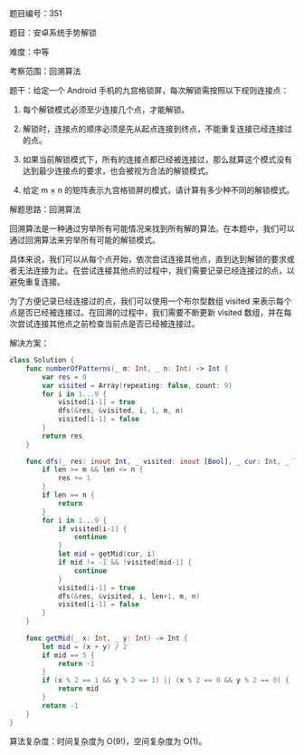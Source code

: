 题目编号：351

题目：安卓系统手势解锁

难度：中等

考察范围：回溯算法

题干：给定一个 Android  手机的九宫格锁屏，每次解锁需按照以下规则连接点：

1. 每个解锁模式必须至少连接几个点，才能解锁。

2. 解锁时，连接点的顺序必须是先从起点连接到终点，不能重复连接已经连接过的点。

3. 如果当前解锁模式下，所有的连接点都已经被连接过，那么就算这个模式没有达到最少连接点的要求，也会被视为合法的解锁模式。

4. 给定 m × n 的矩阵表示九宫格锁屏的模式，请计算有多少种不同的解锁模式。

解题思路：回溯算法

回溯算法是一种通过穷举所有可能情况来找到所有解的算法。在本题中，我们可以通过回溯算法来穷举所有可能的解锁模式。

具体来说，我们可以从每个点开始，依次尝试连接其他点，直到达到解锁的要求或者无法连接为止。在尝试连接其他点的过程中，我们需要记录已经连接过的点，以避免重复连接。

为了方便记录已经连接过的点，我们可以使用一个布尔型数组 visited 来表示每个点是否已经被连接过。在回溯的过程中，我们需要不断更新 visited 数组，并在每次尝试连接其他点之前检查当前点是否已经被连接过。

解决方案：

```swift
class Solution {
    func numberOfPatterns(_ m: Int, _ n: Int) -> Int {
        var res = 0
        var visited = Array(repeating: false, count: 9)
        for i in 1...9 {
            visited[i-1] = true
            dfs(&res, &visited, i, 1, m, n)
            visited[i-1] = false
        }
        return res
    }
    
    func dfs(_ res: inout Int, _ visited: inout [Bool], _ cur: Int, _ len: Int, _ m: Int, _ n: Int) {
        if len >= m && len <= n {
            res += 1
        }
        if len == n {
            return
        }
        for i in 1...9 {
            if visited[i-1] {
                continue
            }
            let mid = getMid(cur, i)
            if mid != -1 && !visited[mid-1] {
                continue
            }
            visited[i-1] = true
            dfs(&res, &visited, i, len+1, m, n)
            visited[i-1] = false
        }
    }
    
    func getMid(_ x: Int, _ y: Int) -> Int {
        let mid = (x + y) / 2
        if mid == 5 {
            return -1
        }
        if (x % 2 == 1 && y % 2 == 1) || (x % 2 == 0 && y % 2 == 0) {
            return mid
        }
        return -1
    }
}
```

算法复杂度：时间复杂度为 O(9!)，空间复杂度为 O(1)。